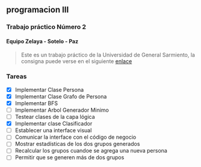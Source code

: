  ## programacion III
 ### Trabajo práctico Número 2

 #### Equipo Zelaya - Sotelo - Paz

 >Este es un trabajo práctico de la Universidad de General Sarmiento, la consigna puede verse en el siguiente [enlace](https://drive.google.com/file/d/1QSn7nHF9viXuROWrjeVQMBZ6WsowQFe6/view?usp=sharing)

 ### Tareas

- [x] Implementar Clase Persona
- [x] Implementar Clase Grafo de Persona
- [x] Implementar BFS
- [ ] Implementar Arbol Generador Minimo
- [ ] Testear clases de la capa lógica
- [x] Implementar clase Clasificador
- [ ] Establecer una interface visual
- [ ] Comunicar la interface con el código de negocio
- [ ] Mostrar estadísticas de los dos grupos generados
- [ ] Recalcular los grupos cuandoe se agrega una nueva persona
- [ ] Permitir que se generen más de dos grupos
